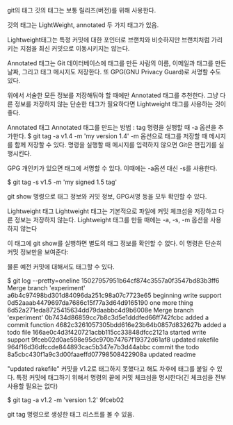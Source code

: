 git의 태그
깃의 태그는 보통 릴리즈(버전)를 위해 사용한다.



깃의 태그는 LightWeight, annotated 두 가지 태그가 있음. 

Lightweight태그는 특정 커밋에 대한 포인터로 브랜치와 비슷하지만 브랜치처럼 가리키는 지점을 최신 커밋으로 이동시키지는 않는다.

Annotated 태그는 Git 데이터베이스에 태그를 만든 사람의 이름, 이메일과 태그를 만든 날짜, 그리고 태그 메시지도 저장한다. 또 GPG(GNU Privacy Guard)로 서명할 수도 있다.

위에서 서술한 모든 정보를 저장해둬야 할 때에만 Annotated 태그를 추천한다. 그냥 다른 정보를 저장하지 않는 단순한 태그가 필요하다면 Lightweight 태그를 사용하는 것이 좋다.


Annotated 태그
Annotated 태그를 만드는 방법 :  tag 명령을 실행할 때 -a 옵션을 추가한다.
$ git tag -a v1.4 -m 'my version 1.4'
-m 옵션으로 태그를 저장할 때 메시지를 함께 저장할 수 있다. 명령을 실행할 때 메시지를 입력하지 않으면 Git은 편집기를 실행시킨다.

GPG 개인키가 있으면 태그에 서명할 수 있다. 이때에는 -a옵션 대신 -s를 사용한다.

$ git tag -s v1.5 -m 'my signed 1.5 tag'

git show 명령으로 태그 정보와 커밋 정보, GPG서명 등을 모두 확인할 수 있다.



Lightweight 태그
Lightweight 태그는 기본적으로 파일에 커밋 체크섬을 저장하고 다른 정보는 저장하지 않는다. Lightweight 태그를 만들 때에는 -a, -s, -m 옵션을 사용하지 않는다

이 태그에 git show를 실행하면 별도의 태그 정보를 확인할 수 없다. 이 명령은 단순히 커밋 정보만을 보여준다:



물론 예전 커밋에 대해서도 태그할 수 있다. 

$ git log --pretty=oneline
15027957951b64cf874c3557a0f3547bd83b3ff6 Merge branch 'experiment'
a6b4c97498bd301d84096da251c98a07c7723e65 beginning write support
0d52aaab4479697da7686c15f77a3d64d9165190 one more thing
6d52a271eda8725415634dd79daabbc4d9b6008e Merge branch 'experiment'
0b7434d86859cc7b8c3d5e1dddfed66ff742fcbc added a commit function
4682c3261057305bdd616e23b64b0857d832627b added a todo file
166ae0c4d3f420721acbb115cc33848dfcc2121a started write support
9fceb02d0ae598e95dc970b74767f19372d61af8 updated rakefile
964f16d36dfccde844893cac5b347e7b3d44abbc commit the todo
8a5cbc430f1a9c3d00faaeffd07798508422908a updated readme

"updated rakefile" 커밋을 v1.2로 태그하지 못했다고 해도 차후에 태그를 붙일 수 있다. 특정 커밋에 태그하기 위해서 명령의 끝에 커밋 체크섬을 명시한다(긴 체크섬을 전부 사용할 필요는 없다)

$ git tag -a v1.2 -m 'version 1.2' 9fceb02

git tag 명령으로 생성한 태그 리스트를 볼 수 있음.
